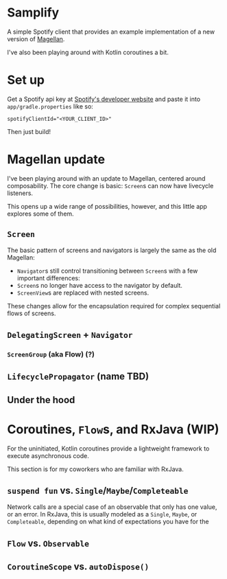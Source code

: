 # Samplify
A simple Spotify client that provides an example implementation of a new version of [Magellan](https://github.com/wealthfront/magellan).

I've also been playing around with Kotlin coroutines a bit.

# Set up
Get a Spotify api key at [Spotify's developer website](https://developer.spotify.com/dashboard/) and paste it into `app/gradle.properties` like so:
```
spotifyClientId="<YOUR_CLIENT_ID>"
```

Then just build!

# Magellan update
I've been playing around with an update to Magellan, centered around composability. The core change is basic: `Screen`s can now have livecycle listeners.

This opens up a wide range of possibilities, however, and this little app explores some of them.

## `Screen`
The basic pattern of screens and navigators is largely the same as the old Magellan:
* `Navigator`s still control transitioning between `Screen`s
with a few important differences:
* `Screen`s no longer have access to the navigator by default.
* `ScreenView`s are replaced with nested screens.

These changes allow for the encapsulation required for complex sequential flows of screens.



## `DelegatingScreen` + `Navigator`

### `ScreenGroup` (aka Flow) (?)

## `LifecyclePropagator` (name TBD)

## Under the hood

# Coroutines, `Flow`s, and RxJava (WIP)
For the uninitiated, Kotlin coroutines provide a lightweight framework to execute asynchronous code.

This section is for my coworkers who are familiar with RxJava.

## `suspend fun` vs. `Single`/`Maybe`/`Completeable`
Network calls are a special case of an observable that only has one value, or an error. In RxJava, this is usually modeled as a `Single`, `Maybe`, or `Completeable`, depending on what kind of expectations you have for the 

## `Flow` vs. `Observable`

## `CoroutineScope` vs. `autoDispose()`
